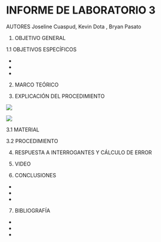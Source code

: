 # INFORME DE LABORATORIO 3

AUTORES Joseline Cuaspud, Kevin Dota , Bryan Pasato 

1. OBJETIVO GENERAL 



1.1 OBJETIVOS ESPECÍFICOS 

-

-

-

2. MARCO TEÓRICO 



3. EXPLICACIÓN DEL PROCEDIMIENTO

![](https://user-images.githubusercontent.com/84998013/122136424-160dde80-ce08-11eb-9127-eb9da75ffbeb.png)

![](https://user-images.githubusercontent.com/84998013/122136781-d398d180-ce08-11eb-90e7-d57150329802.png)

3.1  MATERIAL 


3.2 PROCEDIMIENTO 


4. RESPUESTA A INTERROGANTES  Y CÁLCULO DE ERROR  



5. VIDEO 


6. CONCLUSIONES 

-

-

-


7. BIBLIOGRAFÍA 

-

-

-






